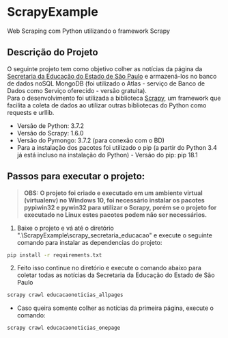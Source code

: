 # ScrapyExample

Web Scraping com Python utilizando o framework Scrapy

## Descrição do Projeto
O seguinte projeto tem como objetivo colher as notícias da página da [Secretaria da Educação do Estado de São Paulo](http://www.educacao.sp.gov.br/noticias/) e armazená-los no banco de dados noSQL MongoDB (foi utilizado o Atlas - serviço de Banco de Dados como Serviço oferecido - versão gratuita).  
Para o desenvolvimento foi utilizada a biblioteca [Scrapy](https://scrapy.org/), um framework que facilita a coleta de dados ao utilizar outras bibliotecas do Python como requests e urllib.

* Versão de Python: 3.7.2
* Versão do Scrapy: 1.6.0
* Versão do Pymongo: 3.7.2 (para conexão com o BD) 
* Para a instalação dos pacotes foi utilizado o pip (a partir do Python 3.4 já está incluso na instalação do Python) - Versão do pip: pip 18.1

## Passos para executar o projeto:

> **OBS: O projeto foi criado e executado em um ambiente virtual (virtualenv) no Windows 10, foi necessário instalar os pacotes pypiwin32 e pywin32 para utilizar o Scrapy, porém se o projeto for executado no Linux estes pacotes podem não ser necessários.**

1. Baixe o projeto e vá até o diretório ".\ScrapyExample\scrapy_secretaria_educacao" e execute o seguinte comando para instalar as dependencias do projeto:

```sh
pip install -r requirements.txt
```

2. Feito isso continue no diretório e execute o comando abaixo para coletar todas as notícias da Secretaria da Educação do Estado de São Paulo

```sh
scrapy crawl educacaonoticias_allpages
```

- Caso queira somente colher as notícias da primeira página, execute o comando:

```sh
scrapy crawl educacaonoticias_onepage
```
